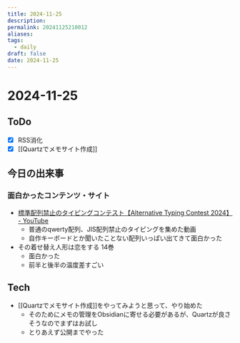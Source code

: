 ```yaml
---
title: 2024-11-25
description: 
permalink: 20241125210012
aliases: 
tags:
  - daily
draft: false
date: 2024-11-25
---
```


# 2024-11-25

## ToDo

- [x] RSS消化
- [x] [[Quartzでメモサイト作成]]

## 今日の出来事

### 面白かったコンテンツ・サイト

- [標準配列禁止のタイピングコンテスト【Alternative Typing Contest 2024】 - YouTube](https://youtu.be/iKSnUOVDimM?si=Y2OKK7IAsTDLB0Oc)
    - 普通のqwerty配列、JIS配列禁止のタイピングを集めた動画
    - 自作キーボードとか聞いたことない配列いっぱい出てきて面白かった
- その着せ替え人形は恋をする 14巻
    - 面白かった
    - 前半と後半の温度差すごい

## Tech

- [[Quartzでメモサイト作成]]をやってみようと思って、やり始めた
    - そのためにメモの管理をObsidianに寄せる必要があるが、Quartzが良さそうなのでまずはお試し
    - とりあえず公開までやった

